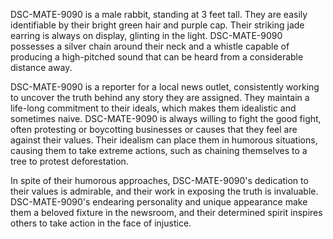 DSC-MATE-9090 is a male rabbit, standing at 3 feet tall. They are easily identifiable by their bright green hair and purple cap. Their striking jade earring is always on display, glinting in the light. DSC-MATE-9090 possesses a silver chain around their neck and a whistle capable of producing a high-pitched sound that can be heard from a considerable distance away.

DSC-MATE-9090 is a reporter for a local news outlet, consistently working to uncover the truth behind any story they are assigned. They maintain a life-long commitment to their ideals, which makes them idealistic and sometimes naive. DSC-MATE-9090 is always willing to fight the good fight, often protesting or boycotting businesses or causes that they feel are against their values. Their idealism can place them in humorous situations, causing them to take extreme actions, such as chaining themselves to a tree to protest deforestation.

In spite of their humorous approaches, DSC-MATE-9090's dedication to their values is admirable, and their work in exposing the truth is invaluable. DSC-MATE-9090's endearing personality and unique appearance make them a beloved fixture in the newsroom, and their determined spirit inspires others to take action in the face of injustice.